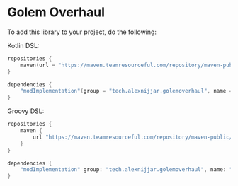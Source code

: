 # Golem Overhaul

To add this library to your project, do the following:

Kotlin DSL:
```kotlin
repositories {
    maven(url = "https://maven.teamresourceful.com/repository/maven-public/")
}

dependencies {
    "modImplementation"(group = "tech.alexnijjar.golemoverhaul", name = "golemoverhaul-$modLoader-$minecraftVersion", version = golemOverhaulVersion)
}
```

Groovy DSL:
```groovy
repositories {
    maven {
        url "https://maven.teamresourceful.com/repository/maven-public/"
    }
}

dependencies {
    "modImplementation" group: "tech.alexnijjar.golemoverhaul", name: "golemoverhaul-$modLoader-$minecraftVersion", version: golemOverhaulVersion
}
```
